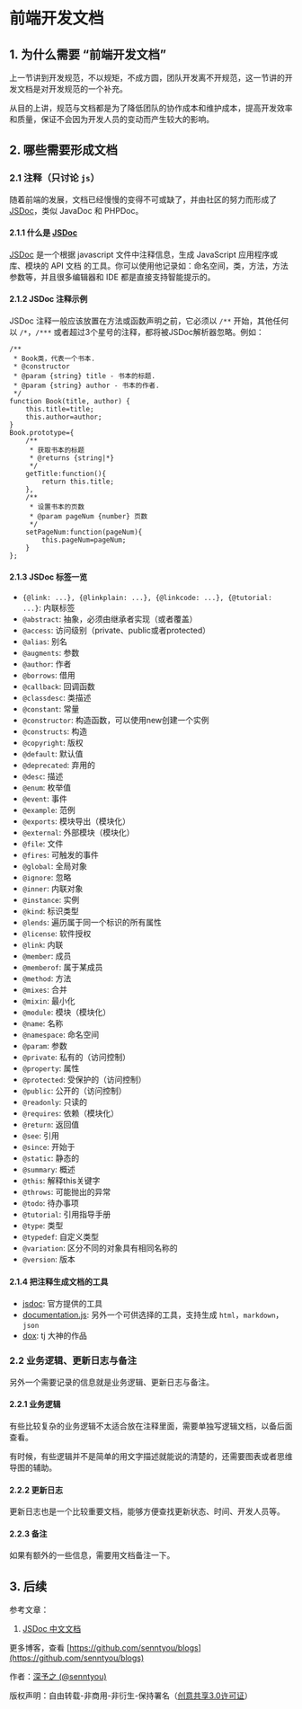 # 前端开发文档

## 1. 为什么需要 “前端开发文档”

上一节讲到开发规范，不以规矩，不成方圆，团队开发离不开规范，这一节讲的开发文档是对开发规范的一个补充。

从目的上讲，规范与文档都是为了降低团队的协作成本和维护成本，提高开发效率和质量，保证不会因为开发人员的变动而产生较大的影响。

## 2. 哪些需要形成文档

### 2.1 注释（只讨论 `js`）

随着前端的发展，文档已经慢慢的变得不可或缺了，并由社区的努力而形成了 [JSDoc](http://usejsdoc.org/)，类似 JavaDoc 和 PHPDoc。

#### 2.1.1 什么是 [JSDoc](http://usejsdoc.org/)

[JSDoc](http://usejsdoc.org/) 是一个根据 javascript 文件中注释信息，生成 JavaScript 应用程序或库、模块的 API 文档 的工具。你可以使用他记录如：命名空间，类，方法，方法参数等，并且很多编辑器和 IDE 都是直接支持智能提示的。

#### 2.1.2 JSDoc 注释示例

JSDoc 注释一般应该放置在方法或函数声明之前，它必须以 `/**` 开始，其他任何以 `/*`，`/***` 或者超过3个星号的注释，都将被JSDoc解析器忽略。例如：

```
/**
 * Book类，代表一个书本.
 * @constructor
 * @param {string} title - 书本的标题.
 * @param {string} author - 书本的作者.
 */
function Book(title, author) {
    this.title=title;
    this.author=author;
}
Book.prototype={
    /**
     * 获取书本的标题
     * @returns {string|*}
     */
    getTitle:function(){
        return this.title;
    },
    /**
     * 设置书本的页数
     * @param pageNum {number} 页数
     */
    setPageNum:function(pageNum){
        this.pageNum=pageNum;
    }
};
```

#### 2.1.3 JSDoc 标签一览

* `{@link: ...}, {@linkplain: ...}, {@linkcode: ...}, {@tutorial: ...}`: 内联标签
* `@abstract`: 抽象，必须由继承者实现（或者覆盖）
* `@access`: 访问级别（private、public或者protected）
* `@alias`: 别名
* `@augments`: 参数
* `@author`: 作者
* `@borrows`: 借用
* `@callback`: 回调函数
* `@classdesc`: 类描述
* `@constant`: 常量
* `@constructor`: 构造函数，可以使用new创建一个实例
* `@constructs`: 构造
* `@copyright`: 版权
* `@default`: 默认值
* `@deprecated`: 弃用的
* `@desc`: 描述
* `@enum`: 枚举值
* `@event`: 事件
* `@example`: 范例
* `@exports`: 模块导出（模块化）
* `@external`: 外部模块（模块化）
* `@file`: 文件
* `@fires`: 可触发的事件
* `@global`: 全局对象
* `@ignore`: 忽略
* `@inner`: 内联对象
* `@instance`: 实例
* `@kind`: 标识类型
* `@lends`: 遍历属于同一个标识的所有属性
* `@license`: 软件授权
* `@link`: 内联
* `@member`: 成员
* `@memberof`: 属于某成员
* `@method`: 方法
* `@mixes`: 合并
* `@mixin`: 最小化
* `@module`: 模块（模块化）
* `@name`: 名称
* `@namespace`: 命名空间
* `@param`: 参数
* `@private`: 私有的（访问控制）
* `@property`: 属性
* `@protected`: 受保护的（访问控制）
* `@public`: 公开的（访问控制）
* `@readonly`: 只读的
* `@requires`: 依赖（模块化）
* `@return`: 返回值
* `@see`: 引用
* `@since`: 开始于
* `@static`: 静态的
* `@summary`: 概述
* `@this`: 解释this关键字
* `@throws`: 可能抛出的异常
* `@todo`: 待办事项
* `@tutorial`: 引用指导手册
* `@type`: 类型
* `@typedef`: 自定义类型
* `@variation`: 区分不同的对象具有相同名称的
* `@version`: 版本

#### 2.1.4 把注释生成文档的工具

* [jsdoc](https://github.com/jsdoc3/jsdoc): 官方提供的工具
* [documentation.js](https://github.com/documentationjs/documentation): 另外一个可供选择的工具，支持生成 `html`，`markdown`， `json`
* [dox](https://github.com/tj/dox): tj 大神的作品

### 2.2 业务逻辑、更新日志与备注

另外一个需要记录的信息就是业务逻辑、更新日志与备注。

#### 2.2.1 业务逻辑

有些比较复杂的业务逻辑不太适合放在注释里面，需要单独写逻辑文档，以备后面查看。

有时候，有些逻辑并不是简单的用文字描述就能说的清楚的，还需要图表或者思维导图的辅助。

#### 2.2.2 更新日志

更新日志也是一个比较重要文档，能够方便查找更新状态、时间、开发人员等。

#### 2.2.3 备注

如果有额外的一些信息，需要用文档备注一下。

## 3. 后续

参考文章：

1. [JSDoc 中文文档](http://www.css88.com/doc/jsdoc/)

更多博客，查看 [https://github.com/senntyou/blogs](https://github.com/senntyou/blogs)

作者：[深予之 (@senntyou)](https://github.com/senntyou)

版权声明：自由转载-非商用-非衍生-保持署名（[创意共享3.0许可证](https://creativecommons.org/licenses/by-nc-nd/3.0/deed.zh)）
